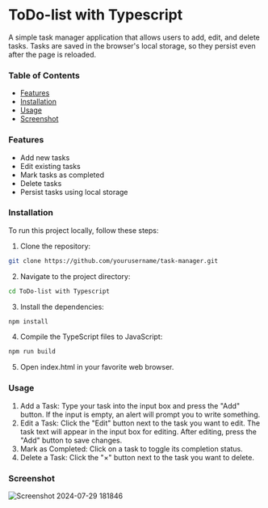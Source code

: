 # ToDo-list with Typescript
A simple task manager application that allows users to add, edit, and delete tasks. Tasks are 
saved in the browser's local storage, so they persist even after the page is reloaded.

### Table of Contents
* [Features](#features)
* [Installation](#installation)
* [Usage](#usage)
* [Screenshot](#screenshot)
  
### Features
* Add new tasks
* Edit existing tasks
* Mark tasks as completed
* Delete tasks
* Persist tasks using local storage
  
### Installation
To run this project locally, follow these steps:
1. Clone the repository:
```sh
git clone https://github.com/yourusername/task-manager.git
```

2. Navigate to the project directory:
```sh
cd ToDo-list with Typescript
```
3. Install the dependencies:
```sh
npm install
```
4. Compile the TypeScript files to JavaScript:
```sh
npm run build
```
5. Open index.html in your favorite web browser.

### Usage
1. Add a Task: Type your task into the input box and press the "Add" button. If the input is empty, an alert will prompt you to write something.
2. Edit a Task: Click the "Edit" button next to the task you want to edit. The task text will appear in the input box for editing. After editing, press the "Add" button to save changes.
3. Mark as Completed: Click on a task to toggle its completion status.
4. Delete a Task: Click the "×" button next to the task you want to delete.

### Screenshot
![Screenshot 2024-07-29 181846](https://github.com/user-attachments/assets/78d532c2-9460-4429-b233-d4bc5a4f1378)




